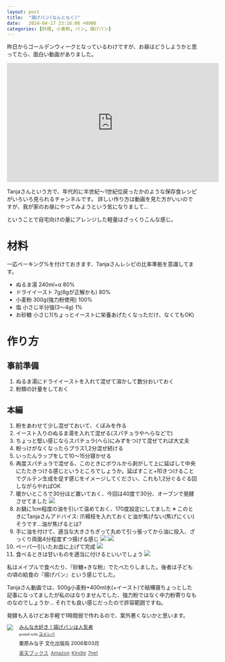 ```yaml
---
layout: post
title:  "揚げパン(なんとなく)"
date:   2024-04-27 23:16:06 +0900
categories: [料理, 小麦粉, パン, 揚げパン]
---
```

昨日からゴールデンウィークとなっているわけですが、お昼はどうしようかと思ってたら、面白い動画がありました。
<!-- more -->

<iframe width="560" height="315" src="https://www.youtube.com/embed/Onmn3KOny08?si=1c3o1RpstRYubuWK" title="YouTube video player" frameborder="0" allow="accelerometer; autoplay; clipboard-write; encrypted-media; gyroscope; picture-in-picture; web-share" referrerpolicy="strict-origin-when-cross-origin" allowfullscreen></iframe>

Tanjaさんという方で、年代的に半世紀〜1世紀位戻ったかのような保存食レシピがいろいろ見られるチャンネルです。
詳しい作り方は動画を見た方がいいのですが、我が家のお昼にやってみようという気になりまして…

ということで自宅向けの量にアレンジした軽量はざっくりこんな感じ。

# 材料

一応ベーキング%を付けておきます、Tanjaさんレシピの比率準拠を意識してます。

* ぬるま湯 240ml+α 80%
* ドライイースト 7g(8gが正解かも) 80%
* 小麦粉 300g(強力粉使用) 100%
* 塩 小さじ半分強(3〜4g) 1%
* お砂糖 小さじ1(ちょっとイーストに栄養あげたくなっただけ、なくてもOK)

# 作り方

## 事前準備

1. ぬるま湯にドライイーストを入れて混ぜて溶かして数分おいておく
2. 粉類の計量をしておく

## 本編

1. 粉をあわせて少し混ぜておいて、くぼみを作る
2. イースト入りのぬるま湯を入れて混ぜる(スパチュラやへらなどで)
3. ちょっと堅い感じならスパチュラ(へら)にみずをつけて混ぜてれば大丈夫
4. 粉っけがなくなったらプラス1,2分混ぜ続ける
5. いったんラップをして10〜15分寝かせる
6. 再度スパチュラで混ぜる、このときにボウルから剥がして上に延ばして中央にたたきつける感じというところでしょうか。延ばすこと+叩きつけることでグルテン生成を促す感じをイメージしてください、これも1,2分ぐるぐる回しながらやればOK
7. 暖かいところで30分ほど置いておく、今回は40度で30分、オーブンで発酵させてました ![](/images/2024-04-27/PXL_20240427_030101879.jpg)
8. お鍋に1cm程度の油を引いて温めておく、170度設定にしてました ※ このときにTanjaさんアドバイス: 爪楊枝を入れておくと油が焦げない(焦げにくい)そうです…油が焦げるとは?
9. 手に油を付けて、適当な大きさちぎって丸めて引っ張ってから油に投入、ざっくり両面4分程度ずつ揚げる感じ ![](/images/2024-04-27/PXL_20240427_030822798.jpg) ![](/images/2024-04-27/PXL_20240427_032323214.jpg)
10. ペーパー引いたお皿に上げて完成 ![](/images/2024-04-27/PXL_20240427_031732238.jpg)
11. 食べるときは甘いものを適当に付けるといいでしょう ![](/images/2024-04-27/PXL_20240427_032214276.jpg)

私はメイプルで食べたり、『砂糖+きな粉』でたべたりしました。後者は子どもの頃の給食の『揚げパン』という感じでした。

Tanjaさん動画では、500g小麦粉+400ml水(+イースト)で結構寝ちょっとした記事になってましたが私のはなりませんでした、強力粉ではなく中力粉寄りなものなのでしょうか…
それでも良い感じだったので許容範囲ですね。

発酵も入るけどお手軽で1時間弱で作れるので、案外悪くないかと思います。


<div class="booklink-box" style="text-align:left;padding-bottom:20px;font-size:small;zoom: 1;overflow: hidden;"><div class="booklink-image" style="float:left;margin:0 15px 10px 0;"><a href="//af.moshimo.com/af/c/click?a_id=1175594&p_id=56&pc_id=56&pl_id=637&s_v=b5Rz2P0601xu&url=http%3A%2F%2Fbooks.rakuten.co.jp%2Frb%2F3981554%2F" target="_blank" ><img src="https://thumbnail.image.rakuten.co.jp/@0_mall/book/cabinet/5792/57920969.jpg?_ex=200x200" style="border: none;" /></a><img src="//i.moshimo.com/af/i/impression?a_id=1175594&p_id=56&pc_id=56&pl_id=637" width="1" height="1" style="border:none;"></div><div class="booklink-info" style="line-height:120%;zoom: 1;overflow: hidden;"><div class="booklink-name" style="margin-bottom:10px;line-height:120%"><a href="//af.moshimo.com/af/c/click?a_id=1175594&p_id=56&pc_id=56&pl_id=637&s_v=b5Rz2P0601xu&url=http%3A%2F%2Fbooks.rakuten.co.jp%2Frb%2F3981554%2F" target="_blank" >みんな大好き！揚げパンは人気者</a><img src="//i.moshimo.com/af/i/impression?a_id=1175594&p_id=56&pc_id=56&pl_id=637" width="1" height="1" style="border:none;"><div class="booklink-powered-date" style="font-size:8pt;margin-top:5px;font-family:verdana;line-height:120%">posted with <a href="https://yomereba.com" rel="nofollow" target="_blank">ヨメレバ</a></div></div><div class="booklink-detail" style="margin-bottom:5px;">栗原みな子 文化出版局 2006年03月    </div><div class="booklink-link2" style="margin-top:10px;opacity: .80;filter: alpha(opacity=80);-ms-filter: "alpha(opacity=80)";-khtml-opacity: .80;-moz-opacity: .80;"><div class="shoplinkrakuten" style="display:inline;margin-right:5px"><a href="//af.moshimo.com/af/c/click?a_id=1175594&p_id=56&pc_id=56&pl_id=637&s_v=b5Rz2P0601xu&url=http%3A%2F%2Fbooks.rakuten.co.jp%2Frb%2F3981554%2F" target="_blank" >楽天ブックス</a><img src="//i.moshimo.com/af/i/impression?a_id=1175594&p_id=56&pc_id=56&pl_id=637" width="1" height="1" style="border:none;"></div><div class="shoplinkamazon" style="display:inline;margin-right:5px"><a href="//af.moshimo.com/af/c/click?a_id=920708&p_id=170&pc_id=185&pl_id=4062&s_v=b5Rz2P0601xu&url=https%3A%2F%2Fwww.amazon.co.jp%2Fexec%2Fobidos%2FASIN%2F4579209699" target="_blank" >Amazon</a></div><div class="shoplinkkindle" style="display:inline;margin-right:5px"><a href="//af.moshimo.com/af/c/click?a_id=920708&p_id=170&pc_id=185&pl_id=4062&s_v=b5Rz2P0601xu&url=https%3A%2F%2Fwww.amazon.co.jp%2Fgp%2Fsearch%3Fkeywords%3D%25E3%2581%25BF%25E3%2582%2593%25E3%2581%25AA%25E5%25A4%25A7%25E5%25A5%25BD%25E3%2581%258D%25EF%25BC%2581%25E6%258F%259A%25E3%2581%2592%25E3%2583%2591%25E3%2583%25B3%25E3%2581%25AF%25E4%25BA%25BA%25E6%25B0%2597%25E8%2580%2585%26__mk_ja_JP%3D%2583J%2583%255E%2583J%2583i%26url%3Dnode%253D2275256051" target="_blank" >Kindle</a></div><div class="shoplinkseven" style="display:inline;margin-right:5px"><a href="//ck.jp.ap.valuecommerce.com/servlet/referral?sid=3301980&pid=890465082&vc_url=http%3A%2F%2F7net.omni7.jp%2Fsearch%2F%3FsearchKeywordFlg%3D1%26keyword%3D9784579209699&vcptn=kaereba" target="_blank" >7net<img src="//ad.jp.ap.valuecommerce.com/servlet/atq/gifbanner?sid=3301980&pid=890465082" height="1" width="1" border="0"></a></div>            	  	  	  	  	</div></div><div class="booklink-footer" style="clear: left"></div></div>
